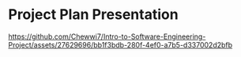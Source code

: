 # Project Plan Presentation

https://github.com/Chewwi7/Intro-to-Software-Engineering-Project/assets/27629696/bb1f3bdb-280f-4ef0-a7b5-d337002d2bfb



